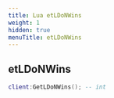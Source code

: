 ```yaml
---
title: Lua etLDoNWins
weight: 1
hidden: true
menuTitle: etLDoNWins
---
```

## etLDoNWins
```lua
client:GetLDoNWins(); -- int
```